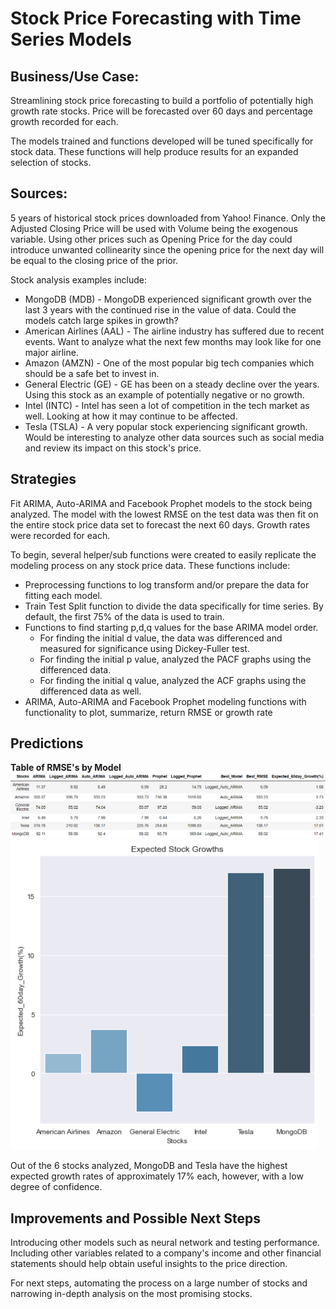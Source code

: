 # Stock Price Forecasting with Time Series Models


## Business/Use Case:

Streamlining stock price forecasting to build a portfolio of potentially high growth rate stocks.  Price will be forecasted over 60 days and percentage growth recorded for each.

The models trained and functions developed will be tuned specifically for stock data.  These functions will help produce results for an expanded selection of stocks.


## Sources:

5 years of historical stock prices downloaded from Yahoo! Finance.  Only the Adjusted Closing Price will be used with Volume being the exogenous variable.  Using other prices such as Opening Price for the day could introduce unwanted collinearity since the opening price for the next day will be equal to the closing price of the prior.

Stock analysis examples include:

* MongoDB (MDB)
        - MongoDB experienced significant growth over the last 3 years with the continued rise in the value of data. Could the models catch large spikes in growth?
* American Airlines (AAL)
        - The airline industry has suffered due to recent events.  Want to analyze what the next few months may look like for one major airline.
* Amazon (AMZN)
        - One of the most popular big tech companies which should be a safe bet to invest in.
* General Electric (GE)
        - GE has been on a steady decline over the years.  Using this stock as an example of potentially negative or no growth.
* Intel (INTC)
        - Intel has seen a lot of competition in the tech market as well.  Looking at how it may continue to be affected.
* Tesla (TSLA)
        - A very popular stock experiencing significant growth.  Would be interesting to analyze other data sources such as social media  and review its impact on this stock's price.
    

## Strategies

Fit ARIMA, Auto-ARIMA and Facebook Prophet models to the stock being analyzed.  The model with the lowest RMSE on the test data was
then fit on the entire stock price data set to forecast the next 60 days. Growth rates were recorded for each.

To begin, several helper/sub functions were created to easily replicate the modeling process on any stock price data.
These functions include:
* Preprocessing functions to log transform and/or prepare the data for fitting each model.
* Train Test Split function to divide the data specifically for time series. By default, the first 75% of the data is used to train.
* Functions to find starting p,d,q values for the base ARIMA model order.  
    - For finding the initial d value, the data was differenced and measured for significance using Dickey-Fuller test.
    - For finding the initial p value, analyzed the PACF graphs using the differenced data.
    - For finding the initial q value, analyzed the ACF graphs using the differenced data as well.
* ARIMA, Auto-ARIMA and Facebook Prophet modeling functions with functionality to plot, summarize, return RMSE or growth rate


    
## Predictions

**Table of RMSE's by Model**
![](https://github.com/NelGen/NG-Stock-Forecasting-Project/blob/main/Images/Table.PNG)
![](https://github.com/NelGen/NG-Stock-Forecasting-Project/blob/main/Images/Barplot.PNG)

Out of the 6 stocks analyzed, MongoDB and Tesla have the highest expected growth rates of approximately 17% each, however,
with a low degree of confidence.

## Improvements and Possible Next Steps

Introducing other models such as neural network and testing performance.  Including other variables related to a company's income and other financial statements should help obtain useful insights to the price direction.

For next steps, automating the process on a large number of stocks and narrowing in-depth analysis on the most promising stocks.
